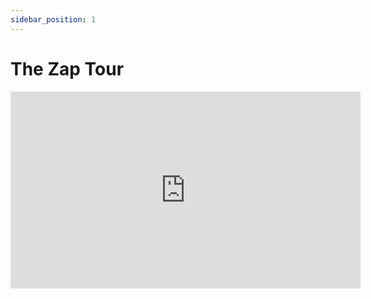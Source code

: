 ```yaml
---
sidebar_position: 1
---
```


# The Zap Tour

<iframe width="560" height="315" src="https://www.youtube-nocookie.com/embed/1X0BoLfRU44?si=DKZh9KLmnYTZ-Q5P" title="YouTube video player" frameborder="0" allow="accelerometer; autoplay; clipboard-write; encrypted-media; gyroscope; picture-in-picture; web-share" allowfullscreen></iframe>
